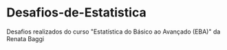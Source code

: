 # Desafios-de-Estatistica
Desafios realizados do curso "Estatística do Básico ao Avançado (EBA)" da Renata Baggi